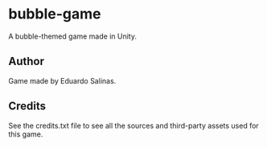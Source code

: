 # bubble-game
A bubble-themed game made in Unity. 

## Author

Game made by Eduardo Salinas.

## Credits

See the credits.txt file to see all the sources and third-party assets used for this game.
